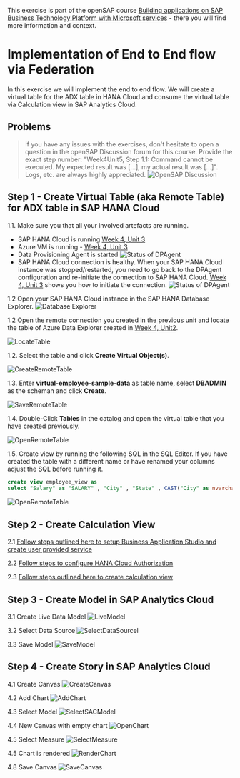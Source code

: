 
This exercise is part of the openSAP course [Building applications on SAP Business Technology Platform with Microsoft services](https://open.sap.com/courses/btpma1) - there you will find more information and context. 

# Implementation of End to End flow via Federation


In this exercise we will implement the end to end flow. We will create a virtual table for the ADX table in HANA Cloud and consume the virtual table via Calculation view in SAP Analytics Cloud. 

## Problems
> If you have any issues with the exercises, don't hesitate to open a question in the openSAP Discussion forum for this course. Provide the exact step number: "Week4Unit5, Step 1.1: Command cannot be executed. My expected result was [...], my actual result was [...]". Logs, etc. are always highly appreciated. 
 ![OpenSAP Discussion](../../images/opensap-forum.png)
 
## Step 1 - Create Virtual Table (aka Remote Table) for ADX table in SAP HANA Cloud

1.1. Make sure you that all your involved artefacts are running. 

- SAP HANA Cloud is running [Week 4, Unit 3](../Unit3/README.md#hanacloudstatus)
- Azure VM is running - [Week 4, Unit 3](../Unit3/README.md#restartvm)
- Data Provisioning Agent is started 
    ![Status of DPAgent](./images/agentstatus.png)
- SAP HANA Cloud connection is healthy. When your SAP HANA Cloud instance was stopped/restarted, you need to go back to the DPAgent configuration and re-initiate the connection to SAP HANA Cloud. [Week 4, Unit 3](../Unit3/README.md#hanaconnectioninit) shows you how to initiate the connection. 
    ![Status of DPAgent](./images/jdbc_connection_broken.png)
  
  
1.2 Open your SAP HANA Cloud instance in the SAP HANA Database Explorer. 
    ![Database Explorer](./images/databaseexplorer.png)

1.2 Open the remote connection you created in the previous unit and locate the table of Azure Data Explorer created in [Week 4, Unit2](../Unit2/README.md).

![LocateTable](./images/01-locate-table.png)

1.2. Select the table and click **Create Virtual Object(s)**.

![CreateRemoteTable](./images/02-create-remote-table.png)

1.3. Enter **virtual-employee-sample-data** as table name, select **DBADMIN** as the scheman and click **Create**.

![SaveRemoteTable](./images/03-remote-table-name.png)

1.4. Double-Click **Tables** in the catalog and open the virtual table that you have created previously.

![OpenRemoteTable](./images/04-virtual-table.png)

1.5. Create view by running the following SQL in the SQL Editor. If you have created the table with a different name or have renamed your columns adjust the SQL before running it.
```SQL
create view employee_view as 
select "Salary" as "SALARY" , "City" , "State" , CAST("City" as nvarchar(50)) as "CITY_S" , CAST("State" as nvarchar(50) as "STATE_S" from DBADMIN."virtual-employee-sample-data"
```

![OpenRemoteTable](./images/h11.png)

## Step 2 - Create Calculation View

2.1 [Follow steps outlined here to setup Business Application Studio and create user provided service](./BusinessApplicationStudioSetup.md)

2.2 [Follow steps to configure HANA Cloud Authorization](./HANAAuthorization.md)
 
2.3 [Follow steps outlined here to create calculation view](./CalculationViewCreation.md)



## Step 3 - Create Model in SAP Analytics Cloud

3.1 Create Live Data Model
![LiveModel](./images/09-sac-model.png) 

3.2 Select Data Source
![SelectDataSourcel](./images/sac1.png) 

3.3 Save Model
![SaveModel](./images/11-save-model.png) 


## Step 4 - Create Story in SAP Analytics Cloud

4.1 Create Canvas
![CreateCanvas](./images/12-create-canvas.png) 

4.2 Add Chart
![AddChart](./images/13-add-chart.png) 

4.3 Select Model
![SelectSACModel](./images/14-select-model.png) 

4.4 New Canvas with empty chart
![OpenChart](./images/15-empty-chart.png) 

4.5 Select Measure
![SelectMeasure](./images/16-select-measure.png) 

4.5 Chart is rendered
![RenderChart](./images/sac2.png) 

4.8 Save Canvas
![SaveCanvas](./images/20-save-canvas.png) 




